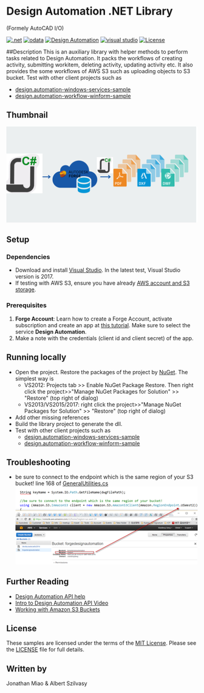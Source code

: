 Design Automation .NET Library
========================
(Formely AutoCAD I/O)

[![.net](https://img.shields.io/badge/.net-4.5-green.svg)](http://www.microsoft.com/en-us/download/details.aspx?id=30653)
[![odata](https://img.shields.io/badge/odata-4.0-yellow.svg)](http://www.odata.org/documentation/)
[![Design Automation](https://img.shields.io/badge/Design%20Automation-v2-green.svg)](http://developer.autodesk.com/)
[![visual studio](https://img.shields.io/badge/visual%20studio-2015%2F2017-yellowgreen.svg)](https://www.visualstudio.com/)
[![License](http://img.shields.io/:license-mit-red.svg)](http://opensource.org/licenses/MIT)

##Description
This is an auxiliary library with helper methods to perform tasks related to Design Automation. It packs the workflows of creating activity, submitting workitem, deleting activity, updating activity etc. It also provides the some workflows of AWS S3 such as uploading objects to S3 bucket. Test with other client projects such as 
  * [design.automation-windows-services-sample](https://github.com/Autodesk-Forge/design.automation-windows-services-sample)
  * [design.automation-workflow-winform-sample](https://github.com/Autodesk-Forge/design.automation-workflow-winform-sample)

## Thumbnail
![thumbnail](/thumbnail.png) 

## Setup

### Dependencies 
* Download and install [Visual Studio](https://visualstudio.microsoft.com/downloads/). In the latest test, Visual Studio version is 2017. 
* If testing with AWS S3, ensure you have already [AWS account and S3 storage](https://aws.amazon.com/s3/). 

### Prerequisites
1. **Forge Account**: Learn how to create a Forge Account, activate subscription and create an app at [this tutorial](http://learnforge.autodesk.io/#/account/). Make sure to select the service **Design Automation**.
2. Make a note with the credentials (client id and client secret) of the app. 

## Running locally  
* Open the project. Restore the packages of the project by [NuGet](https://www.nuget.org/). The simplest way is
  * VS2012: Projects tab >> Enable NuGet Package Restore. Then right click the project>>"Manage NuGet Packages for Solution" >> "Restore" (top right of dialog)
  * VS2013/VS2015/2017:  right click the project>>"Manage NuGet Packages for Solution" >> "Restore" (top right of dialog)
* Add other missing references
* Build the library project to generate the dll.
* Test with other client projects such as 
  * [design.automation-windows-services-sample](https://github.com/Autodesk-Forge/design.automation-windows-services-sample)
  * [design.automation-workflow-winform-sample](https://github.com/Autodesk-Forge/design.automation-workflow-winform-sample)
  
## Troubleshooting
* be sure to connect to the endpoint which is the same region of your S3 bucket!  line 168 of [GeneralUtilities.cs](./AutoCADIOUtil/GeneralUtilities.cs)
  ![thumbnail](./help/AWS-region.png) 

## Further Reading 
* [Design Automation API help](https://forge.autodesk.com/en/docs/design-automation/v2/developers_guide/overview/)
* [ Intro to Design Automation API Video](https://www.youtube.com/watch?v=GWsJM344CJE&t=107s)
* [Working with Amazon S3 Buckets](https://docs.aws.amazon.com/AmazonS3/latest/dev/UsingBucket.html)  
 

## License

These samples are licensed under the terms of the [MIT License](http://opensource.org/licenses/MIT). Please see the [LICENSE](LICENSE) file for full details.

## Written by 

Jonathan Miao & Albert Szilvasy
